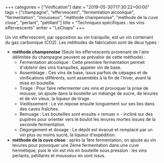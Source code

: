 +++
categories = ["Vinification"]
date = "2019-05-30T17:30:22+00:00"
tags = ["champagne", "effervescent", "fermentation alcoolique", "fermentation", "mousseux", "méthode champenoise", "méthode de la cuve close", "perlant", "pétillant"] 
title = "Techniques spécifiques : les vins effervescents"
writer = "LeChaps"
+++

Un vin effervescent, par opposition au vin tranquille, est un vin contenant du gaz carbonique (CO2). Les méthodes de fabrication sont de deux types :

* **méthode champenoise** (Seuls les effervescents provenant de l'aire délimitée du champagne peuvent se prévaloir de cette méthode) :
  * Fermentation alcoolique : Cette première fermentation permet d'obtenir des vins tranquilles, appeler vin de base.
  * Assemblage : Ces vins de base, issus parfois de cépages et de vinifications différents, sont assemblés à la fin de l'hiver, avant la mise en bouteille.
  * Tirage : Pour faire refermenter ces vins et provoquer la prise de mousse, on ajoute dans la bouteille un mélange de sucre, de levures et de vin vieux, la liqueur de tirage.
  * Vieillissement : Le vin repose ensuite longuement sur ses lies dans des caves fraîches.
  * Remuage : Les bouteilles sont ensuite « remuer » - incliné sur des pupitres pour orienter vers le boulot les levures mortes issues de la seconde fermentation.
  * Dégorgement et dosage : Le dépôt est évacué et remplacé par un vin plus ou moins sucré, la liqueur d'expédition.
* **méthode de la cuve close** : après la 1ère fermentation, on ajoute au vin levures pour provoquer une 2ème fermentation dans une cuve hermétique, puis le vin est mis en bouteille sous pression : les vins perlants, pétillants et mousseux en sont issus.
